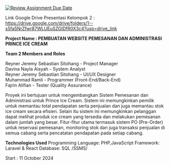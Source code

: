 [![Review Assignment Due Date](https://classroom.github.com/assets/deadline-readme-button-22041afd0340ce965d47ae6ef1cefeee28c7c493a6346c4f15d667ab976d596c.svg)](https://classroom.github.com/a/Wq523uwp)

Link Google Drive Presentasi Kelompok 2 : https://drive.google.com/drive/folders/1--s5fa5NrZfwr87WLUEuSZGIDfR0X3c4?usp=drive_link

**Project Name : PEMBUATAN WEBSITE PEMESANAN DAN ADMINISTRASI PRINCE ICE CREAM**

**Team 2 Members and Roles**

Reyner Jeremy Sebastian Sitohang - Project Manager  
Davina Nayla Aisyah - System Analyst  
Reyner Jeremy Sebastian Sitohang - UI/UX Designer  
Muhammad Ramli - Programmer (Front-End/Back-End)  
Fajrin Alifian - Tester (Quality Assurance)  


Proyek ini bertujuan untuk mengembangkan Sistem Pemesanan dan Administrasi untuk Prince Ice Cream. Sistem ini memungkinkan pemilik untuk memantau total pendapatan serta penjualan dan juga memantau stok ice cream secara efisien. Selain itu sistem ini memungkinkan pelanggan dapat melihat produk ice cream yang tersedia dan melakukan pemesanan dalam jumlah yang besar. Fitur-fitur utama termasuk sistem PO (Pre-Order) untuk reservasi pemesanan, monitoring stok dan juga transaksi penjualan di semua cabang serta pencatatan pendapatan pada setiap cabang.

**Technologies Used**
Programming Language: PHP,JavaScript
Framework: Laravel & React
Database: SQL /SSMS/ 

Start : 11 October 2024
